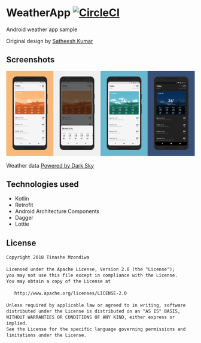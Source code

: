 # WeatherApp [![CircleCI](https://circleci.com/gh/TinasheMzondiwa/WeatherApp/tree/master.svg?style=svg)](https://circleci.com/gh/TinasheMzondiwa/WeatherApp/tree/master)
Android weather app sample

Original design by [Satheesh Kumar](https://www.uplabs.com/posts/weather-app-845554cf-c0e9-4819-b338-055020ad2acb)

## Screenshots 
<img src="art/1.png" width="25%" /><img src="art/2.png" width="25%" /><img src="art/3.png" width="25%" /><img src="art/4.png" width="25%" />



Weather data [Powered by Dark Sky](https://darksky.net)

## Technologies used
* Kotlin
* Retrofit
* Android Architecture Components 
* Dagger
* Lottie


## License

    Copyright 2018 Tinashe Mzondiwa

    Licensed under the Apache License, Version 2.0 (the "License");
    you may not use this file except in compliance with the License.
    You may obtain a copy of the License at

       http://www.apache.org/licenses/LICENSE-2.0

    Unless required by applicable law or agreed to in writing, software
    distributed under the License is distributed on an "AS IS" BASIS,
    WITHOUT WARRANTIES OR CONDITIONS OF ANY KIND, either express or implied.
    See the License for the specific language governing permissions and
    limitations under the License.
